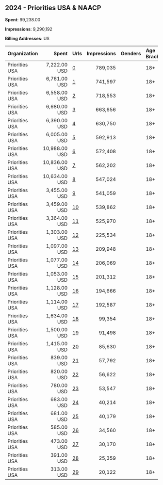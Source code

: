 ## 2024 - Priorities USA & NAACP 
**Spent**: 99,238.00

**Impressions**: 9,290,192

**Billing Addresses**: US

|Organization|Spent|Urls|Impressions|Genders|Age Brackets|Country Codes|
|:---|---:|:---|---:|:---|:---|:---|
|Priorities USA|7,222.00 USD|[0](https://www.snap.com/political-ads/asset/8132d5a01f0f8917c0b383ba669545ea49c80bf09a87377874ea4fd6447dd147?mediaType=mp4)|789,035||18+|united states|
|Priorities USA|6,761.00 USD|[1](https://www.snap.com/political-ads/asset/1777b524439738b716bca9a3649d7757ce40039255bec1e69a3d9a4e3f959acd?mediaType=mp4)|741,597||18+|united states|
|Priorities USA|6,558.00 USD|[2](https://www.snap.com/political-ads/asset/972928ba7f7a7d511d8b6513dda7df30ecfe8e561097fbe2d74f9884624789e8?mediaType=mp4)|718,553||18+|united states|
|Priorities USA|6,680.00 USD|[3](https://www.snap.com/political-ads/asset/8132d5a01f0f8917c0b383ba669545ea49c80bf09a87377874ea4fd6447dd147?mediaType=mp4)|663,656||18+|united states|
|Priorities USA|6,390.00 USD|[4](https://www.snap.com/political-ads/asset/c074ed678789535d2292ef2e66c5865ec845578a9f1bd2e789cef6c18f3f1c4b?mediaType=mp4)|630,750||18+|united states|
|Priorities USA|6,005.00 USD|[5](https://www.snap.com/political-ads/asset/f47a725f02125529b6fb4221de073e465a4b6cd0a56f2e1e2e3e8d49cd4bce4a?mediaType=mp4)|592,913||18+|united states|
|Priorities USA|10,988.00 USD|[6](https://www.snap.com/political-ads/asset/fc97cdb7e95062bbc9502adb1e13eb2481d383c5b637898d6af49ef612b90bbe?mediaType=mp4)|572,408||18+|united states|
|Priorities USA|10,836.00 USD|[7](https://www.snap.com/political-ads/asset/75d60152377154da4f6a7748ea20bd540ce2d68e6fb819ba95202b3f608cde64?mediaType=mp4)|562,202||18+|united states|
|Priorities USA|10,634.00 USD|[8](https://www.snap.com/political-ads/asset/8132d5a01f0f8917c0b383ba669545ea49c80bf09a87377874ea4fd6447dd147?mediaType=mp4)|547,024||18+|united states|
|Priorities USA|3,455.00 USD|[9](https://www.snap.com/political-ads/asset/1777b524439738b716bca9a3649d7757ce40039255bec1e69a3d9a4e3f959acd?mediaType=mp4)|541,059||18+|united states|
|Priorities USA|3,459.00 USD|[10](https://www.snap.com/political-ads/asset/972928ba7f7a7d511d8b6513dda7df30ecfe8e561097fbe2d74f9884624789e8?mediaType=mp4)|539,862||18+|united states|
|Priorities USA|3,364.00 USD|[11](https://www.snap.com/political-ads/asset/8132d5a01f0f8917c0b383ba669545ea49c80bf09a87377874ea4fd6447dd147?mediaType=mp4)|525,970||18+|united states|
|Priorities USA|1,303.00 USD|[12](https://www.snap.com/political-ads/asset/8132d5a01f0f8917c0b383ba669545ea49c80bf09a87377874ea4fd6447dd147?mediaType=mp4)|225,534||18+|united states|
|Priorities USA|1,097.00 USD|[13](https://www.snap.com/political-ads/asset/972928ba7f7a7d511d8b6513dda7df30ecfe8e561097fbe2d74f9884624789e8?mediaType=mp4)|209,948||18+|united states|
|Priorities USA|1,077.00 USD|[14](https://www.snap.com/political-ads/asset/8132d5a01f0f8917c0b383ba669545ea49c80bf09a87377874ea4fd6447dd147?mediaType=mp4)|206,069||18+|united states|
|Priorities USA|1,053.00 USD|[15](https://www.snap.com/political-ads/asset/1777b524439738b716bca9a3649d7757ce40039255bec1e69a3d9a4e3f959acd?mediaType=mp4)|201,312||18+|united states|
|Priorities USA|1,128.00 USD|[16](https://www.snap.com/political-ads/asset/c31d17c100b9f43fafaffd455436f865475d32e2a9c8cff9f906e764eed0a20c?mediaType=mp4)|194,666||18+|united states|
|Priorities USA|1,114.00 USD|[17](https://www.snap.com/political-ads/asset/c31d17c100b9f43fafaffd455436f865475d32e2a9c8cff9f906e764eed0a20c?mediaType=mp4)|192,587||18+|united states|
|Priorities USA|1,634.00 USD|[18](https://www.snap.com/political-ads/asset/8132d5a01f0f8917c0b383ba669545ea49c80bf09a87377874ea4fd6447dd147?mediaType=mp4)|99,354||18+|united states|
|Priorities USA|1,500.00 USD|[19](https://www.snap.com/political-ads/asset/dd8bd1e28389e0e816cadea0ef5deb56816cac472a719e413182682e69bcd6cc?mediaType=mp4)|91,498||18+|united states|
|Priorities USA|1,415.00 USD|[20](https://www.snap.com/political-ads/asset/54cdb7189d054bd96d2249ce8e29a5d4b5834aa079b4615e822e51d2a2f21465?mediaType=mp4)|85,630||18+|united states|
|Priorities USA|839.00 USD|[21](https://www.snap.com/political-ads/asset/49168efe82227d2eb1c1dac6f19f82b3f28c772b436f0c2da508cee662aaf42d?mediaType=mp4)|57,792||18+|united states|
|Priorities USA|820.00 USD|[22](https://www.snap.com/political-ads/asset/8132d5a01f0f8917c0b383ba669545ea49c80bf09a87377874ea4fd6447dd147?mediaType=mp4)|56,622||18+|united states|
|Priorities USA|780.00 USD|[23](https://www.snap.com/political-ads/asset/dd8bd1e28389e0e816cadea0ef5deb56816cac472a719e413182682e69bcd6cc?mediaType=mp4)|53,547||18+|united states|
|Priorities USA|683.00 USD|[24](https://www.snap.com/political-ads/asset/8132d5a01f0f8917c0b383ba669545ea49c80bf09a87377874ea4fd6447dd147?mediaType=mp4)|40,214||18+|united states|
|Priorities USA|681.00 USD|[25](https://www.snap.com/political-ads/asset/54cdb7189d054bd96d2249ce8e29a5d4b5834aa079b4615e822e51d2a2f21465?mediaType=mp4)|40,179||18+|united states|
|Priorities USA|585.00 USD|[26](https://www.snap.com/political-ads/asset/dd8bd1e28389e0e816cadea0ef5deb56816cac472a719e413182682e69bcd6cc?mediaType=mp4)|34,560||18+|united states|
|Priorities USA|473.00 USD|[27](https://www.snap.com/political-ads/asset/8132d5a01f0f8917c0b383ba669545ea49c80bf09a87377874ea4fd6447dd147?mediaType=mp4)|30,170||18+|united states|
|Priorities USA|391.00 USD|[28](https://www.snap.com/political-ads/asset/54cdb7189d054bd96d2249ce8e29a5d4b5834aa079b4615e822e51d2a2f21465?mediaType=mp4)|25,359||18+|united states|
|Priorities USA|313.00 USD|[29](https://www.snap.com/political-ads/asset/dd8bd1e28389e0e816cadea0ef5deb56816cac472a719e413182682e69bcd6cc?mediaType=mp4)|20,122||18+|united states|
